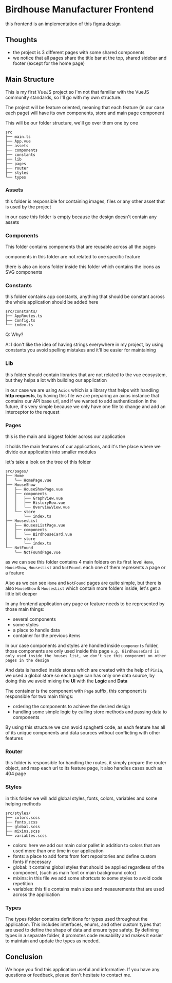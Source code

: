 # Birdhouse Manufacturer Frontend

this frontend is an implementation of this [figma design](https://www.figma.com/file/HzHDAngD6aOHxUmxxeNQzF/coding-test?type=design&node-id=0%3A1&mode=dev)

## Thoughts

- the project is 3 different pages with some shared components
- we notice that all pages share the title bar at the top, shared sidebar and footer (except for the home page)

## Main Structure

This is my first VueJS project so I'm not that familiar with the VueJS community standards, so I'll go with my own structure.

The project will be feature oriented, meaning that each feature (in our case each page) will have its own components, store and main page component

This will be our folder structure, we'll go over them one by one

```shell
src
├── main.ts
├── App.vue
├── assets
├── components
├── constants
├── lib
├── pages
├── router
├── styles
└── types
```

### Assets

this folder is responsible for containing images, files or any other asset that is used by the project

in our case this folder is empty because the design doesn't contain any assets

### Components

This folder contains components that are reusable across all the pages

components in this folder are not related to one specific feature

there is also an icons folder inside this folder which contains the icons as SVG components

### Constants

this folder contains app constants, anything that should be constant across the whole application should be added here

```shell
src/constants/
├── AppRoutes.ts
├── Config.ts
└── index.ts
```

Q: Why?

A: I don't like the idea of having strings everywhere in my project, by using constants you avoid spelling mistakes and it'll be easier for maintaining

### Lib

this folder should contain libraries that are not related to the vue ecosystem, but they helps a lot with building our application

in our case we are using `Axios` which is a library that helps with handling **http requests**, by having this file we are preparing an axios instance that contains our API base url, and if we wanted to add authentication in the future, it's very simple because we only have one file to change and add an interceptor to the request

### Pages

this is the main and biggest folder across our application

it holds the main features of our applications, and it's the place where we divide our application into smaller modules

let's take a look on the tree of this folder

```shell
src/pages/
├── Home
│   └── HomePage.vue
├── HouseShow
│   ├── HouseShowPage.vue
│   ├── components
│   │   ├── GraphView.vue
│   │   ├── HistoryRow.vue
│   │   └── OverviewView.vue
│   └── store
│       └── index.ts
├── HousesList
│   ├── HousesListPage.vue
│   ├── components
│   │   └── BirdhouseCard.vue
│   └── store
│       └── index.ts
└── NotFound
    └── NotFoundPage.vue
```

as we can see this folder contains 4 main folders on its first level `Home`, `HouseShow`, `HousesList` and `NotFound`. each one of them represents a page or a feature

Also as we can see `Home` and `NotFound` pages are quite simple, but there is also `HouseShow` & `HousesList` which contain more folders inside, let's get a little bit deeper

In any frontend application any page or feature needs to be represented by those main things:

- several components
- some styles
- a place to handle data
- container for the previous items

In our case components and styles are handled inside `components` folder, those components are only used inside this page `e.g. BirdhouseCard is only used inside the houses list, we don't see this component on other pages in the design`

And data is handled inside stores which are created with the help of `Pinia`, we used a global store so each page can has only one data source, by doing this we avoid mixing the **UI** with the **Logic** and **Data**

The container is the component with `Page` suffix, this component is responsible for two main things:

- ordering the components to achieve the desired design
- handling some simple logic by calling store methods and passing data to components

By using this structure we can avoid spaghetti code, as each feature has all of its unique components and data sources without conflicting with other features

### Router

this folder is responsible for handling the routes, it simply prepare the router object, and map each url to its feature page, it also handles cases such as 404 page

### Styles

in this folder we will add global styles, fonts, colors, variables and some helping methods

```shell
src/styles/
├── colors.scss 
├── fonts.scss
├── global.scss
├── mixins.scss
└── variables.scss
```

- colors: here we add our main color pallet in addition to colors that are used more than one time in our application
- fonts: a place to add fonts from font repositories and define custom fonts if necessary
- global: it contains global styles that should be applied regardless of the component, (such as main font or main background color)
- mixins: in this file we add some shortcuts to some styles to avoid code repetition
- variables: this file contains main sizes and measurements that are used across the application

### Types

The types folder contains definitions for types used throughout the application. This includes interfaces, enums, and other custom types that are used to define the shape of data and ensure type safety. By defining types in a separate folder, it promotes code reusability and makes it easier to maintain and update the types as needed.

## Conclusion

We hope you find this application useful and informative. If you have any questions or feedback, please don't hesitate to contact me.
